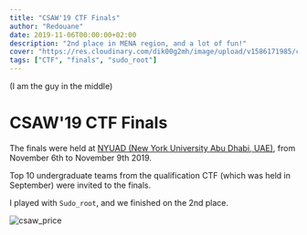 ```yaml
---
title: "CSAW'19 CTF Finals"
author: "Redouane"
date: 2019-11-06T00:00:00+02:00
description: "2nd place in MENA region, and a lot of fun!"
cover: "https://res.cloudinary.com/dik00g2mh/image/upload/v1586171985/csaw%2719%20finals/is7rqghj7qvbobbyq2uj.jpg"
tags: ["CTF", "finals", "sudo_root"]
---
```


(I am the guy in the middle)

# CSAW'19 CTF Finals

The finals were held at [NYUAD (New York University Abu Dhabi, UAE)](https://nyuad.nyu.edu/), from November 6th to November 9th 2019.

Top 10 undergraduate teams from the qualification CTF (which was held in September) were invited to the finals.

I played with `Sudo_root`, and we finished on the 2nd place.

![csaw_price](https://res.cloudinary.com/dik00g2mh/image/upload/v1586172085/csaw%2719%20finals/pj8tbpvwertnwtyaw68t.jpg)
